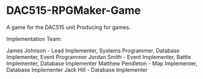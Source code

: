 # DAC515-RPGMaker-Game
A game for the DAC515 unit Producing for games.

Implementation Team:

James Johnson - Lead Implementer, Systems Programmer, Database Implementer, Event Programmer
Jordan Smith - Event Implementer, Battle Implementer, Database Implementer
Matthew Pendleton - Map Implementer, Database Implementer
Jack Hill - Database Implementer
